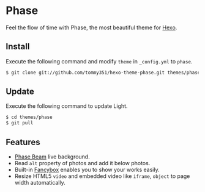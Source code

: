 # Phase

Feel the flow of time with Phase, the most beautiful theme for [Hexo].

## Install

Execute the following command and modify `theme` in `_config.yml` to `phase`.

``` bash
$ git clone git://github.com/tommy351/hexo-theme-phase.git themes/phase
```

## Update

Execute the following command to update Light.

``` bash
$ cd themes/phase
$ git pull
```

## Features

- [Phase Beam](https://www.youtube.com/watch?v=NhCXnWeXDT0) live background.
- Read `alt` property of photos and add it below photos.
- Built-in [Fancybox](http://fancyapps.com/fancybox/) enables you to show your works easily.
- Resize HTML5 `video` and embedded video like `iframe`, `object` to page width automatically.

[Hexo]: http://zespia.tw/hexo
